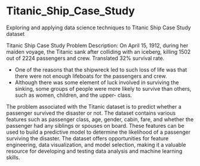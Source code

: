 # Titanic_Ship_Case_Study
Exploring and applying data science techniques to Titanic Ship Case Study dataset


Titanic Ship Case Study
Problem Description: On April 15, 1912, during her maiden voyage, the Titanic sank after colliding
with an iceberg, killing 1502 out of 2224 passengers and crew. Translated 32% survival rate.
  - One of the reasons that the shipwreck led to such loss of life was that there were not
  enough lifeboats for the passengers and crew.
  - Although there was some element of luck involved in surviving the sinking, some groups of
  people were more likely to survive than others, such as women, children, and the upper-
  class.

The problem associated with the Titanic dataset is to predict whether a passenger survived the
disaster or not. The dataset contains various features such as passenger class, age, gender,
cabin, fare, and whether the passenger had any siblings or spouses on board. These features can
be used to build a predictive model to determine the likelihood of a passenger surviving the
disaster. The dataset offers opportunities for feature engineering, data visualization, and model
selection, making it a valuable resource for developing and testing data analysis and machine
learning skills. 
